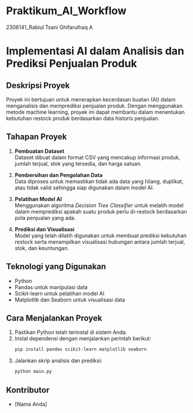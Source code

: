 # Praktikum_AI_Workflow
2306141_Rabiul Tsani Ghifarulhaq A

 # Implementasi AI dalam Analisis dan Prediksi Penjualan Produk

## Deskripsi Proyek
Proyek ini bertujuan untuk menerapkan kecerdasan buatan (AI) dalam menganalisis dan memprediksi penjualan produk. Dengan menggunakan metode machine learning, proyek ini dapat membantu dalam menentukan kebutuhan restock produk berdasarkan data historis penjualan.

## Tahapan Proyek
1. **Pembuatan Dataset**  
   Dataset dibuat dalam format CSV yang mencakup informasi produk, jumlah terjual, stok yang tersedia, dan harga satuan.

2. **Pembersihan dan Pengolahan Data**  
   Data diproses untuk memastikan tidak ada data yang hilang, duplikat, atau tidak valid sehingga siap digunakan dalam model AI.

3. **Pelatihan Model AI**  
   Menggunakan algoritma *Decision Tree Classifier* untuk melatih model dalam memprediksi apakah suatu produk perlu di-restock berdasarkan pola penjualan yang ada.

4. **Prediksi dan Visualisasi**  
   Model yang telah dilatih digunakan untuk membuat prediksi kebutuhan restock serta menampilkan visualisasi hubungan antara jumlah terjual, stok, dan keuntungan.

## Teknologi yang Digunakan
- Python
- Pandas untuk manipulasi data
- Scikit-learn untuk pelatihan model AI
- Matplotlib dan Seaborn untuk visualisasi data

## Cara Menjalankan Proyek
1. Pastikan Python telah terinstal di sistem Anda.
2. Instal dependensi dengan menjalankan perintah berikut:
   ```sh
   pip install pandas scikit-learn matplotlib seaborn
   ```
3. Jalankan skrip analisis dan prediksi:
   ```sh
   python main.py
   ```

## Kontributor
- [Nama Anda]

